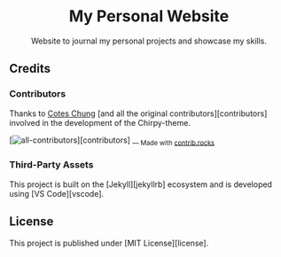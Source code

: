 <!-- markdownlint-disable-next-line -->
<div align="center">

  <!-- markdownlint-disable-next-line -->
  # My Personal Website

  Website to journal my personal projects and showcase my skills.


</div>


## Credits

### Contributors

Thanks to [Cotes Chung](https://github.com/cotes2020) [and all the original contributors][contributors] involved in the development of the Chirpy-theme.

[![all-contributors](https://contrib.rocks/image?repo=cotes2020/jekyll-theme-chirpy&columns=16)][contributors]
<sub> — Made with [contrib.rocks](https://contrib.rocks)</sub>

### Third-Party Assets

This project is built on the [Jekyll][jekyllrb] ecosystem and is developed using [VS Code][vscode].

## License

This project is published under [MIT License][license].

